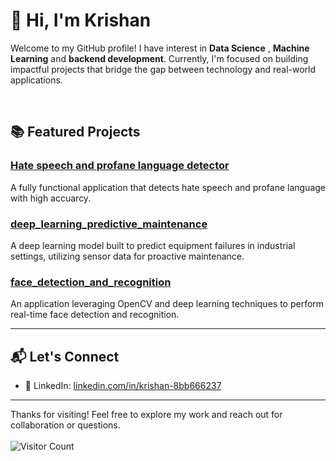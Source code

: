 # 👋 Hi, I'm Krishan

Welcome to my GitHub profile! I have interest in **Data Science** , **Machine Learning** and **backend development**. Currently, I'm focused on building impactful projects that bridge the gap between technology and real-world applications.

<br>

## 📚 Featured Projects


### [Hate speech and profane language detector](https://github.com/krishan-cyber/Toxic_comment_classification)  
A fully functional application that detects hate speech and profane language with high accuarcy.

### [deep_learning_predictive_maintenance](https://github.com/krishan-cyber/deep_learning_predictive_maintenance)  
A deep learning model built to predict equipment failures in industrial settings, utilizing sensor data for proactive maintenance.

### [face_detection_and_recognition](https://github.com/krishan-cyber/face_detection_and_recognition)  
An application leveraging OpenCV and deep learning techniques to perform real-time face detection and recognition.

---

## 📬 Let's Connect
  
- 🔗 LinkedIn: [linkedin.com/in/krishan-8bb666237](https://www.linkedin.com/in/krishan-8bb666237)  

---

Thanks for visiting! Feel free to explore my work and reach out for collaboration or questions.<br>
<br>
 ![Visitor Count](https://visitor-badge.laobi.icu/badge?page_id=krishan-cyber.krishan-cyber) 
